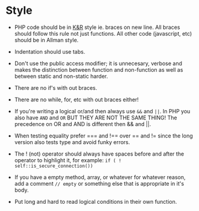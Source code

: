 Style
=====

* PHP code should be in [K&R](https://en.wikipedia.org/wiki/Indent_style#K.26R_style)
style ie. braces on new line. All braces should follow this rule not just 
functions. All other code (javascript, etc) should be in Allman style.

* Indentation should use tabs.

* Don't use the public access modifier; it is unnecesary, verbose and makes the
distinction between function and non-function as well as between static and 
non-static harder.

* There are no if's with out braces.

* There are no while, for, etc with out braces either!

* If you're writing a logical or/and then always use `&&` and `||`. In PHP you 
also have `AND` and `OR` BUT THEY ARE NOT THE SAME THING! The precedence on 
OR and AND is different then && and ||.

* When testing equality prefer === and !== over == and != since the long version
also tests type and avoid funky errors.

* The ! (not) operator should always have spaces before and after the operator 
to highlight it, for example: <code>if ( ! self::is_secure_connection())</code>

* If you have a empty method, array, or whatever for whatever reason, add a 
comment `// empty` or something else that is appropriate in it's body.

* Put long and hard to read logical conditions in their own function.